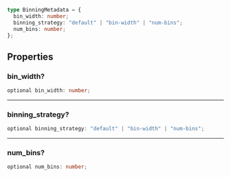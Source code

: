 ```ts
type BinningMetadata = {
  bin_width: number;
  binning_strategy: "default" | "bin-width" | "num-bins";
  num_bins: number;
};
```

## Properties

### bin\_width?

```ts
optional bin_width: number;
```

***

### binning\_strategy?

```ts
optional binning_strategy: "default" | "bin-width" | "num-bins";
```

***

### num\_bins?

```ts
optional num_bins: number;
```
